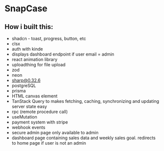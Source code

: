# SnapCase

## How i built this:

- shadcn - toast, progress, button, etc
- clsx
- auth with kinde
- displays dashboard endpoint if user email = admin
- react animation library
- uploadthing for file upload
- zod
- neon
- sharp@0.32.6
- postgreSQL
- prisma
- HTML canvas element
- TanStack Query to makes fetching, caching, synchronizing and updating server state easy
- rpc (remote procedure call)
- useMutation
- payment system with stripe
- webhook events
- secure admin page only available to admin
- dashboard page containing sales data and weekly sales goal. redirects to home page if user is not an admin
